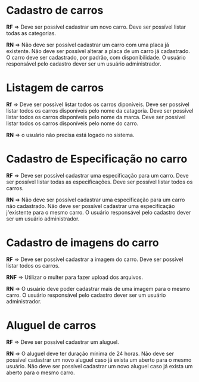 # Cadastro de carros

**RF** =>
Deve ser possível cadastrar um novo carro.
Deve ser possível listar todas as categorias.

**RN** =>
Não deve ser possível cadastrar um carro com uma placa já existente.
Não deve ser possível alterar a placa de um carro já cadastrado.
O carro deve ser cadastrado, por padrão, com disponibilidade.
O usuário responsável pelo cadastro dever ser um usuário administrador.

# Listagem de carros

**Rf** =>
Deve ser possível listar todos os carros diponíveis.
Deve ser possível listar todos os carros disponíveis pelo nome da catagoria.
Deve ser possível listar todos os carros disponíveis pelo nome da marca.
Deve ser possível listar todos os carros disponíveis pelo nome do carro.

**RN** =>
o usuário não precisa está logado no sistema.

# Cadastro de Especificação no carro

**RF** =>
Deve ser possível cadastrar uma especificação para um carro.
Deve ser possível listar todas as especificações.
Deve ser possível listar todos os carros.

**RN** =>
Não deve ser possível cadastrar uma especificação para um carro não cadastrado.
Não deve ser possível cadastrar uma especificação j'existente para o mesmo carro.
O usuário responsável pelo cadastro dever ser um usuário administrador.

# Cadastro de imagens do carro

**RF** =>
Deve ser possível cadastrar a imagem do carro.
Deve ser possível listar todos os carros.

**RNF** =>
Utilizar o multer para fazer upload dos arquivos.

**RN** =>
O usuário deve poder cadastrar mais de uma imagem para o mesmo carro.
O usuário responsável pelo cadastro dever ser um usuário administrador.

# Aluguel de carros

**RF** =>
Deve ser possível cadastrar um aluguel.

**RN** =>
O aluguel deve ter duração mínima de 24 horas.
Não deve ser possível cadastrar um novo aluguel caso já exista um aberto para o mesmo usuário.
Não deve ser possível cadastrar um novo aluguel caso já exista um aberto para o mesmo carro.
